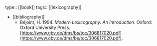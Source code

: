type:: [[book]]
tags:: [[lexicography]]

- [[bibliography]]
	- Béjoint, H. 1994. *Modern Lexicography: An Introduction*. Oxford: Oxford University Press. [https://www.gbv.de/dms/bs/toc/306817020.pdf](https://www.gbv.de/dms/bs/toc/306817020.pdf).